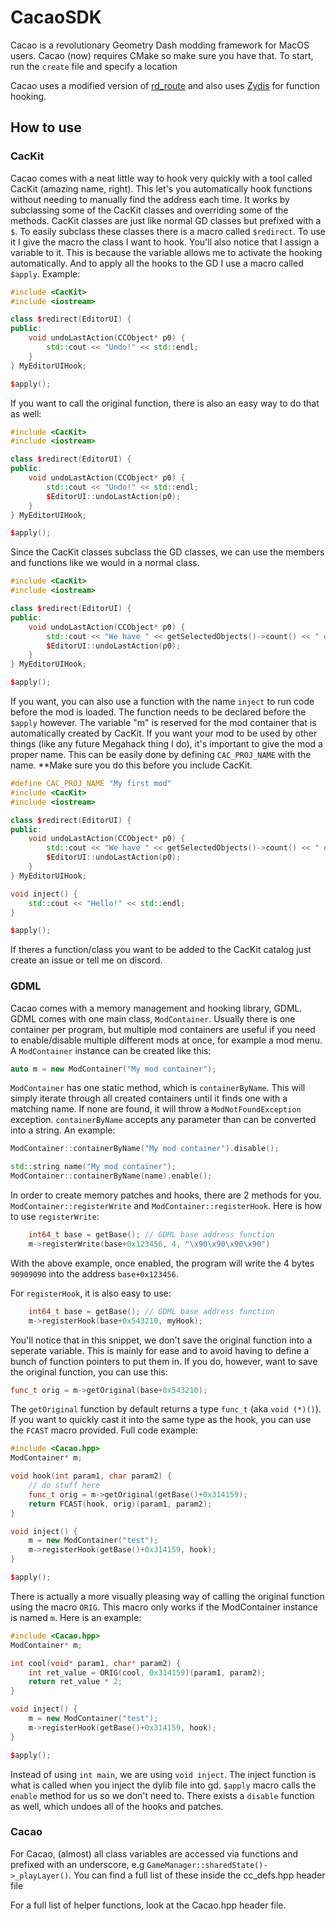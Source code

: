 # CacaoSDK
Cacao is a revolutionary Geometry Dash modding framework for MacOS users. Cacao (now) requires CMake so make sure you have that. To start, run the `create` file and specify a location

Cacao uses a modified version of [rd_route](https://github.com/rodionovd/rd_route) and also uses [Zydis](https://github.com/zyantific/zydis) for function hooking.

## How to use


### CacKit

Cacao comes with a neat little way to hook very quickly with a tool called CacKit (amazing name, right). This let's you automatically hook functions without needing to manually find the address each time. It works by subclassing some of the CacKit classes and overriding some of the methods. CacKit classes are just like normal GD classes but prefixed with a `$`. To easily subclass these classes there is a macro called `$redirect`. To use it I give the macro the class I want to hook. You'll also notice that I assign a variable to it. This is because the variable allows me to activate the hooking automatically. And to apply all the hooks to the GD I use a macro called `$apply`. Example:
```cpp
#include <CacKit>
#include <iostream>

class $redirect(EditorUI) {
public:
    void undoLastAction(CCObject* p0) {
        std::cout << "Undo!" << std::endl;
    }
} MyEditorUIHook;

$apply();
```

If you want to call the original function, there is also an easy way to do that as well:
```cpp
#include <CacKit>
#include <iostream>

class $redirect(EditorUI) {
public:
    void undoLastAction(CCObject* p0) {
        std::cout << "Undo!" << std::endl;
        $EditorUI::undoLastAction(p0);
    }
} MyEditorUIHook;

$apply();
```
Since the CacKit classes subclass the GD classes, we can use the members and functions like we would in a normal class. 
```cpp
#include <CacKit>
#include <iostream>

class $redirect(EditorUI) {
public:
    void undoLastAction(CCObject* p0) {
        std::cout << "We have " << getSelectedObjects()->count() << " objects selected" << std::endl;
        $EditorUI::undoLastAction(p0);
    }
} MyEditorUIHook;

$apply();
```

If you want, you can also use a function with the name `inject` to run code before the mod is loaded. The function needs to be declared before the `$apply` however. The variable "m" is reserved for the mod container that is automatically created by CacKit. If you want your mod to be used by other things (like any future Megahack thing I do), it's important to give the mod a proper name. This can be easily done by defining `CAC_PROJ_NAME` with the name. \*\*Make sure you do this before you include CacKit.
```cpp
#define CAC_PROJ_NAME "My first mod"
#include <CacKit>
#include <iostream>

class $redirect(EditorUI) {
public:
    void undoLastAction(CCObject* p0) {
        std::cout << "We have " << getSelectedObjects()->count() << " objects selected" << std::endl;
        $EditorUI::undoLastAction(p0);
    }
} MyEditorUIHook;

void inject() {
    std::cout << "Hello!" << std::endl;
}

$apply();

```

If theres a function/class you want to be added to the CacKit catalog just create an issue or tell me on discord.

### GDML

Cacao comes with a memory management and hooking library, GDML. GDML comes with one main class, `ModContainer`. Usually there is one container per program, but multiple mod containers are useful if you need to enable/disable multiple different mods at once, for example a mod menu. A `ModContainer` instance can be created like this:

```cpp
auto m = new ModContainer("My mod container");
```

`ModContainer` has one static method, which is `containerByName`. This will simply iterate through all created containers until it finds one with a matching name. If none are found, it will throw a `ModNotFoundException` exception. `containerByName` accepts any parameter than can be converted into a string. An example:

```cpp
ModContainer::containerByName("My mod container").disable();

std::string name("My mod container");
ModContainer::containerByName(name).enable();
```

In order to create memory patches and hooks, there are 2 methods for you. `ModContainer::registerWrite` and `ModContainer::registerHook`. Here is how to use `registerWrite`:

```cpp
    int64_t base = getBase(); // GDML base address function
    m->registerWrite(base+0x123456, 4, "\x90\x90\x90\x90")
```

With the above example, once enabled, the program will write the 4 bytes `90909090` into the address `base+0x123456`.

For `registerHook`, it is also easy to use:

```cpp
    int64_t base = getBase(); // GDML base address function
    m->registerHook(base+0x543210, myHook);
```

You'll notice that in this snippet, we don't save the original function into a seperate variable. This is mainly for ease and to avoid having to define a bunch of function pointers to put them in. If you do, however, want to save the original function, you can use this:

```cpp
func_t orig = m->getOriginal(base+0x543210);
```

The `getOriginal` function by default returns a type `func_t` (aka `void (*)()`). If you want to quickly cast it into the same type as the hook, you can use the `FCAST` macro provided. Full code example:

```cpp
#include <Cacao.hpp>
ModContainer* m;

void hook(int param1, char param2) {
    // do stuff here
    func_t orig = m->getOriginal(getBase()+0x314159);
    return FCAST(hook, orig)(param1, param2);
}

void inject() {
    m = new ModContainer("test");
    m->registerHook(getBase()+0x314159, hook);
}

$apply();

```

There is actually a more visually pleasing way of calling the original function using the macro `ORIG`. This macro only works if the ModContainer instance is named `m`. Here is an example:

```cpp
#include <Cacao.hpp>
ModContainer* m;

int cool(void* param1, char* param2) {
    int ret_value = ORIG(cool, 0x314159)(param1, param2);
    return ret_value * 2;
}

void inject() {
    m = new ModContainer("test");
    m->registerHook(getBase()+0x314159, hook);
}

$apply();

```

Instead of using `int main`, we are using `void inject`. The inject function is what is called when you inject the dylib file into gd. `$apply` macro calls the `enable` method for us so we don't need to. There exists a `disable` function as well, which undoes all of the hooks and patches.

### Cacao

For Cacao, (almost) all class variables are accessed via functions and prefixed with an underscore, e.g `GameManager::sharedState()->_playLayer()`. You can find a full list of these inside the cc_defs.hpp header file

For a full list of helper functions, look at the Cacao.hpp header file.
